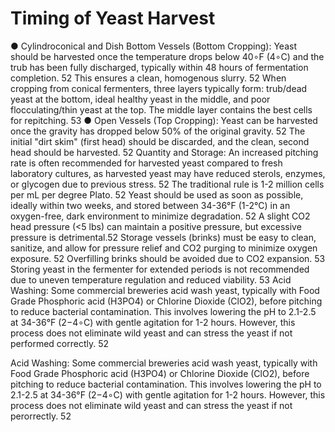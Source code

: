 # Timing of Yeast Harvest

● Cylindroconical and Dish Bottom Vessels (Bottom Cropping): Yeast should be
harvested once the temperature drops below 40∘F (4∘C) and the trub has been fully
discharged, typically within 48 hours of fermentation completion. 52 This ensures a
clean, homogenous slurry. 52 When cropping from conical fermenters, three layers
typically form: trub/dead yeast at the bottom, ideal healthy yeast in the middle, and poor
flocculating/thin yeast at the top. The middle layer contains the best cells for repitching.
53
● Open Vessels (Top Cropping): Yeast can be harvested once the gravity has dropped
below 50% of the original gravity. 52 The initial "dirt skim" (first head) should be
discarded, and the clean, second head should be harvested. 52
Quantity and Storage: An increased pitching rate is often recommended for harvested yeast
compared to fresh laboratory cultures, as harvested yeast may have reduced sterols, enzymes,
or glycogen due to previous stress. 52 The traditional rule is 1-2 million cells per mL per degree
Plato. 52 Yeast should be used as soon as possible, ideally within two weeks, and stored
between 34-36°F (1-2°C) in an oxygen-free, dark environment to minimize degradation. 52 A
slight CO2 head pressure (<5 lbs) can maintain a positive pressure, but excessive pressure is
detrimental.52 Storage vessels (brinks) must be easy to clean, sanitize, and allow for pressure
relief and CO2 purging to minimize oxygen exposure. 52 Overfilling brinks should be avoided
due to CO2 expansion. 53 Storing yeast in the fermenter for extended periods is not
recommended due to uneven temperature regulation and reduced viability. 53
Acid Washing: Some commercial breweries acid wash yeast, typically with Food Grade
Phosphoric acid (H3PO4) or Chlorine Dioxide (ClO2), before pitching to reduce bacterial
contamination. This involves lowering the pH to 2.1-2.5 at 34-36°F (2−4∘C) with gentle agitation
for 1-2 hours. However, this process does not eliminate wild yeast and can stress the yeast if
not performed correctly. 52

Acid Washing: Some commercial breweries acid wash yeast, typically with Food Grade
Phosphoric acid (H3PO4) or Chlorine Dioxide (ClO2), before pitching to reduce bacterial
contamination. This involves lowering the pH to 2.1-2.5 at 34-36°F (2−4∘C) with gentle agitation
for 1-2 hours. However, this process does not eliminate wild yeast and can stress the yeast if
not perorrectly. 52
